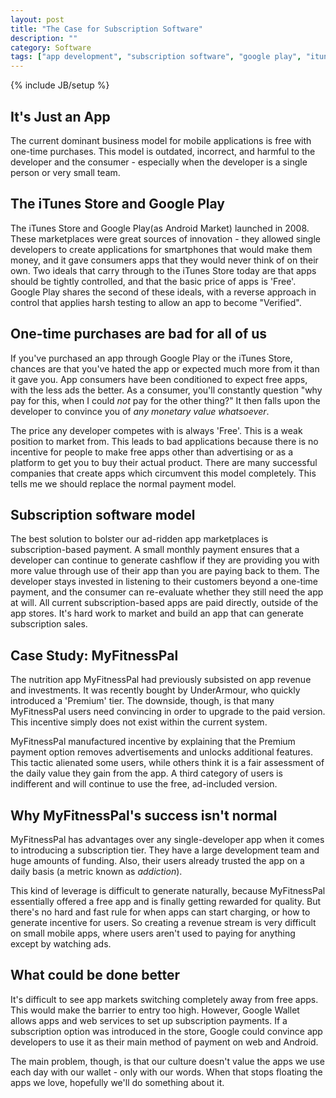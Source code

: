 ```yaml
---
layout: post
title: "The Case for Subscription Software"
description: ""
category: Software
tags: ["app development", "subscription software", "google play", "itunes"]
---
```

{% include JB/setup %}

## It's Just an App
The current dominant business model for mobile applications is free with one-time purchases. This model is outdated, incorrect, and harmful to the developer and the consumer - especially when the developer is a single person or very small team.
<!--more-->
## The iTunes Store and Google Play
The iTunes Store and Google Play(as Android Market) launched in 2008. These marketplaces were great sources of innovation - they allowed single developers to create applications for smartphones that would make them money, and it gave consumers apps that they would never think of on their own. Two ideals that carry through to the iTunes Store today are that apps should be tightly controlled, and that the basic price of apps is 'Free'. Google Play shares the second of these ideals, with a reverse approach in control that applies harsh testing to allow an app to become "Verified".

## One-time purchases are bad for all of us
If you've purchased an app through Google Play or the iTunes Store, chances are that you've hated the app or expected much more from it than it gave you. App consumers have been conditioned to expect free apps, with the less ads the better. As a consumer, you'll constantly question "why pay for this, when I could *not* pay for the other thing?" It then falls upon the developer to convince you of *any monetary value whatsoever*.

The price any developer competes with is always 'Free'. This is a weak position to market from. This leads to bad applications because there is no incentive for people to make free apps other than advertising or as a platform to get you to buy their actual product. There are many successful companies that create apps which circumvent this model completely. This tells me we should replace the normal payment model.

## Subscription software model
The best solution to bolster our ad-ridden app marketplaces is subscription-based payment. A small monthly payment ensures that a developer can continue to generate cashflow if they are providing you with more value through use of their app than you are paying back to them. The developer stays invested in listening to their customers beyond a one-time payment, and the consumer can re-evaluate whether they still need the app at will. All current subscription-based apps are paid directly, outside of the app stores. It's hard work to market and build an app that can generate subscription sales.

## Case Study: MyFitnessPal
The nutrition app MyFitnessPal had previously subsisted on app revenue and investments. It was recently bought by UnderArmour, who quickly introduced a 'Premium' tier. The downside, though, is that many MyFitnessPal users need convincing in order to upgrade to the paid version. This incentive simply does not exist within the current system.

MyFitnessPal manufactured incentive by explaining that the Premium payment option removes advertisements and unlocks additional features. This tactic alienated some users, while others think it is a fair assessment of the daily value they gain from the app. A third category of users is indifferent and will continue to use the free, ad-included version.

## Why MyFitnessPal's success isn't normal
MyFitnessPal has advantages over any single-developer app when it comes to introducing a subscription tier. They have a large development team and huge amounts of funding. Also, their users already trusted the app on a daily basis (a metric known as *addiction*).

This kind of leverage is difficult to generate naturally, because MyFitnessPal essentially offered a free app and is finally getting rewarded for quality. But there's no hard and fast rule for when apps can start charging, or how to generate incentive for users. So creating a revenue stream is very difficult on small mobile apps, where users aren't used to paying for anything except by watching ads.

## What could be done better
It's difficult to see app markets switching completely away from free apps. This would make the barrier to entry too high. However, Google Wallet allows apps and web services to set up subscription payments. If a subscription option was introduced in the store, Google could convince app developers to use it as their main method of payment on web and Android.

The main problem, though, is that our culture doesn't value the apps we use each day with our wallet - only with our words. When that stops floating the apps we love, hopefully we'll do something about it.
